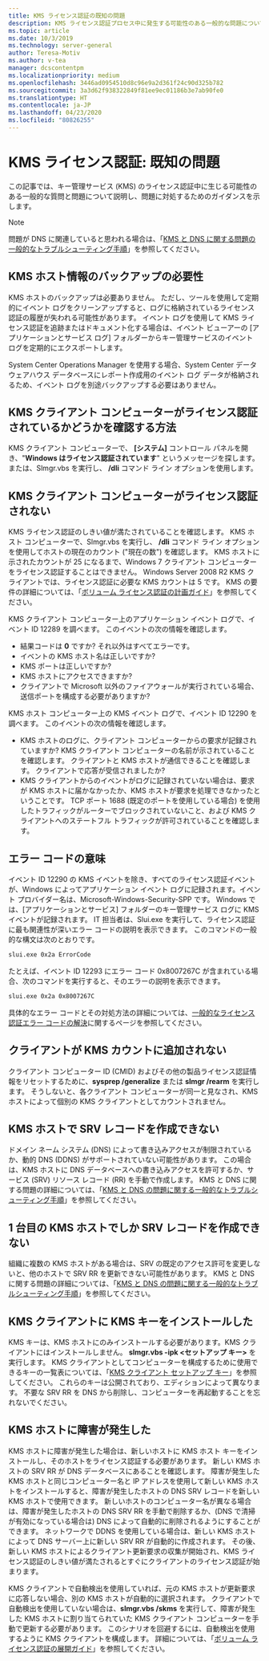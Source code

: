 ```yaml
---
title: KMS ライセンス認証の既知の問題
description: KMS ライセンス認証プロセス中に発生する可能性のある一般的な問題について説明し、解決策とガイダンスを示します。
ms.topic: article
ms.date: 10/3/2019
ms.technology: server-general
author: Teresa-Motiv
ms.author: v-tea
manager: dcscontentpm
ms.localizationpriority: medium
ms.openlocfilehash: 3446ad0954510d8c96e9a2d361f24c90d325b782
ms.sourcegitcommit: 3a3d62f938322849f81ee9ec01186b3e7ab90fe0
ms.translationtype: HT
ms.contentlocale: ja-JP
ms.lasthandoff: 04/23/2020
ms.locfileid: "80826255"
---
```

# <a name="kms-activation-known-issues"></a>KMS ライセンス認証: 既知の問題

この記事では、キー管理サービス (KMS) のライセンス認証中に生じる可能性のある一般的な質問と問題について説明し、問題に対処するためのガイダンスを示します。

> [!NOTE]
> 問題が DNS に関連していると思われる場合は、「[KMS と DNS に関する問題の一般的なトラブルシューティング手順](common-troubleshooting-procedures-kms-dns.md)」を参照してください。

## <a name="should-i-back-up-kms-host-information"></a>KMS ホスト情報のバックアップの必要性

KMS ホストのバックアップは必要ありません。 ただし、ツールを使用して定期的にイベント ログをクリーンアップすると、ログに格納されているライセンス認証の履歴が失われる可能性があります。 イベント ログを使用して KMS ライセンス認証を追跡またはドキュメント化する場合は、イベント ビューアーの [アプリケーションとサービス ログ] フォルダーからキー管理サービスのイベント ログを定期的にエクスポートします。

System Center Operations Manager を使用する場合、System Center データ ウェアハウス データベースにレポート作成用のイベント ログ データが格納されるため、イベント ログを別途バックアップする必要はありません。

## <a name="is-the-kms-client-computer-activated"></a>KMS クライアント コンピューターがライセンス認証されているかどうかを確認する方法

KMS クライアント コンピューターで、 **[システム]** コントロール パネルを開き、"**Windows はライセンス認証されています**" というメッセージを探します。 または、Slmgr.vbs を実行し、 **/dli** コマンド ライン オプションを使用します。

## <a name="the-kms-client-computer-does-not-activate"></a>KMS クライアント コンピューターがライセンス認証されない

KMS ライセンス認証のしきい値が満たされていることを確認します。 KMS ホスト コンピューターで、Slmgr.vbs を実行し、 **/dli** コマンド ライン オプションを使用してホストの現在のカウント ("現在の数") を確認します。 KMS ホストに示されたカウントが 25 になるまで、Windows 7 クライアント コンピューターをライセンス認証することはできません。 Windows Server 2008 R2 KMS クライアントでは、ライセンス認証に必要な KMS カウントは 5 です。 KMS の要件の詳細については、「[ボリューム ライセンス認証の計画ガイド](https://go.microsoft.com/fwlink/?linkid=155926)」を参照してください。 

KMS クライアント コンピューター上のアプリケーション イベント ログで、イベント ID 12289 を調べます。 このイベントの次の情報を確認します。

- 結果コードは **0** ですか? それ以外はすべてエラーです。
- イベントの KMS ホスト名は正しいですか?
- KMS ポートは正しいですか?
- KMS ホストにアクセスできますか?
- クライアントで Microsoft 以外のファイアウォールが実行されている場合、送信ポートを構成する必要がありますか?

KMS ホスト コンピューター上の KMS イベント ログで、イベント ID 12290 を調べます。 このイベントの次の情報を確認します。

- KMS ホストのログに、クライアント コンピューターからの要求が記録されていますか? KMS クライアント コンピューターの名前が示されていることを確認します。 クライアントと KMS ホストが通信できることを確認します。 クライアントで応答が受信されましたか?
- KMS クライアントからのイベントがログに記録されていない場合は、要求が KMS ホストに届かなかったか、KMS ホストが要求を処理できなかったということです。 TCP ポート 1688 (既定のポートを使用している場合) を使用したトラフィックがルーターでブロックされていないこと、および KMS クライアントへのステートフル トラフィックが許可されていることを確認します。

## <a name="what-does-this-error-code-mean"></a>エラー コードの意味

イベント ID 12290 の KMS イベントを除き、すべてのライセンス認証イベントが、Windows によってアプリケーション イベント ログに記録されます。イベント プロバイダー名は、Microsoft-Windows-Security-SPP です。 Windows では、[アプリケーションとサービス] フォルダーのキー管理サービス ログに KMS イベントが記録されます。 IT 担当者は、Slui.exe を実行して、ライセンス認証に最も関連性が深いエラー コードの説明を表示できます。 このコマンドの一般的な構文は次のとおりです。

```cmd
slui.exe 0x2a ErrorCode
```

たとえば、イベント ID 12293 にエラー コード 0x8007267C が含まれている場合、次のコマンドを実行すると、そのエラーの説明を表示できます。

```cmd
slui.exe 0x2a 0x8007267C
```

具体的なエラー コードとその対処方法の詳細については、[一般的なライセンス認証エラー コードの解決](activation-error-codes.md)に関するページを参照してください。

## <a name="clients-are-not-adding-to-the-kms-count"></a>クライアントが KMS カウントに追加されない

クライアント コンピューター ID (CMID) およびその他の製品ライセンス認証情報をリセットするために、**sysprep /generalize** または **slmgr /rearm** を実行します。 そうしないと、各クライアント コンピューターが同一と見なされ、KMS ホストによって個別の KMS クライアントとしてカウントされません。

## <a name="kms-hosts-are-unable-to-create-srv-records"></a>KMS ホストで SRV レコードを作成できない

ドメイン ネーム システム (DNS) によって書き込みアクセスが制限されているか、動的 DNS (DDNS) がサポートされていない可能性があります。 この場合は、KMS ホストに DNS データベースへの書き込みアクセスを許可するか、サービス (SRV) リソース レコード (RR) を手動で作成します。 KMS と DNS に関する問題の詳細については、「[KMS と DNS の問題に関する一般的なトラブルシューティング手順](common-troubleshooting-procedures-kms-dns.md)」を参照してください。

## <a name="only-the-first-kms-host-is-able-to-create-srv-records"></a>1 台目の KMS ホストでしか SRV レコードを作成できない

組織に複数の KMS ホストがある場合は、SRV の既定のアクセス許可を変更しないと、他のホストで SRV RR を更新できない可能性があります。 KMS と DNS に関する問題の詳細については、「[KMS と DNS の問題に関する一般的なトラブルシューティング手順](common-troubleshooting-procedures-kms-dns.md)」を参照してください。

## <a name="i-installed-a-kms-key-on-the-kms-client"></a>KMS クライアントに KMS キーをインストールした

KMS キーは、KMS ホストにのみインストールする必要があります。KMS クライアントにはインストールしません。 **slmgr.vbs -ipk &lt;セットアップ キー&gt;** を実行します。 KMS クライアントとしてコンピューターを構成するために使用できるキーの一覧表については、「[KMS クライアント セットアップ キー](KMSclientkeys.md)」を参照してください。 これらのキーは公開されており、エディションによって異なります。 不要な SRV RR を DNS から削除し、コンピューターを再起動することを忘れないでください。

## <a name="a-kms-host-failed"></a>KMS ホストに障害が発生した

KMS ホストに障害が発生した場合は、新しいホストに KMS ホスト キーをインストールし、そのホストをライセンス認証する必要があります。 新しい KMS ホストの SRV RR が DNS データベースにあることを確認します。 障害が発生した KMS ホストと同じコンピューター名と IP アドレスを使用して新しい KMS ホストをインストールすると、障害が発生したホストの DNS SRV レコードを新しい KMS ホストで使用できます。 新しいホストのコンピューター名が異なる場合は、障害が発生したホストの DNS SRV RR を手動で削除するか、(DNS で清掃が有効になっている場合は) DNS によって自動的に削除されるようにすることができます。 ネットワークで DDNS を使用している場合は、新しい KMS ホストによって DNS サーバー上に新しい SRV RR が自動的に作成されます。 その後、新しい KMS ホストによるクライアント更新要求の収集が開始され、KMS ライセンス認証のしきい値が満たされるとすぐにクライアントのライセンス認証が始まります。

KMS クライアントで自動検出を使用していれば、元の KMS ホストが更新要求に応答しない場合、別の KMS ホストが自動的に選択されます。 クライアントで自動検出を使用していない場合は、**slmgr.vbs /skms** を実行して、障害が発生した KMS ホストに割り当てられていた KMS クライアント コンピューターを手動で更新する必要があります。 このシナリオを回避するには、自動検出を使用するように KMS クライアントを構成します。 詳細については、「[ボリューム ライセンス認証の展開ガイド](https://go.microsoft.com/fwlink/?linkid=150083)」を参照してください。
